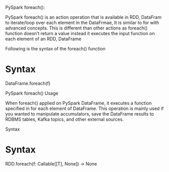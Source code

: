 PySpark foreach():

PySpark foreach() is an action operation that is available in RDD, DataFram to iterate/loop over each element in the DataFrmae, It is similar to for with advanced concepts. This is different than other actions as foreach() function doesn’t return a value instead it executes the input function on each element of an RDD, DataFrame

Following is the syntax of the foreach() function

# Syntax

DataFrame.foreach(f)

PySpark foreach() Usage

When foreach() applied on PySpark DataFrame, it executes a function specified in for each element of DataFrame. This operation is mainly used if you wanted to manipulate accumulators, save the DataFrame results to RDBMS tables, Kafka topics, and other external sources.

Syntax

# Syntax
RDD.foreach(f: Callable[[T], None]) → None
